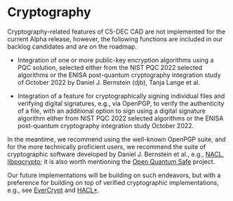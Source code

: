 # Cryptography

Cryptography-related features of C5-DEC CAD are not implemented for the current Alpha release, however, the following functions are included in our backlog candidates and are on the roadmap.

- Integration of one or more public-key encryption algorithms using a PQC solution, selected either from the NIST PQC 2022 selected algorithms or the ENISA post-quantum cryptography integration study of October 2022 by Daniel J. Bernstein (djb), Tanja Lange et al.

- Integration of a feature for cryptographically signing individual files and verifying digital signatures, e.g., via OpenPGP, to verify the authenticity of a file, with an additional option to sign using a digital signature algorithm either from NIST PQC 2022 selected algorithms or the ENISA post-quantum cryptography integration study October 2022.

In the meantime, we recommend using the well-known OpenPGP suite, and for the more technically proficient users, we recommend the suite of cryptographic software developed by Daniel J. Bernstein et al., e.g., [NACL](https://nacl.cr.yp.to/), [libpqcrypto](https://libpqcrypto.org/); it is also worth mentioning the [Open Quantum Safe](https://openquantumsafe.org/) project.

Our future implementations will be building on such endeavors, but with a preference for building on top of verified cryptographic implementations, e.g., see [EverCrypt](https://www.microsoft.com/en-us/research/publication/evercrypt-a-fast-veri%EF%AC%81ed-cross-platform-cryptographic-provider/) and [HACL*](https://hacl-star.github.io/HaclValeEverCrypt.html).